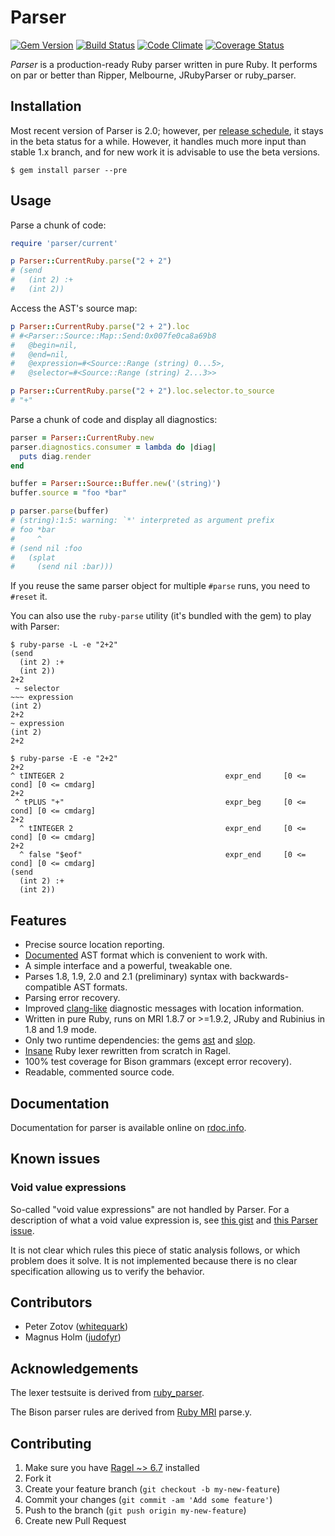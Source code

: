 # Parser

[![Gem Version](https://badge.fury.io/rb/parser.png)](http://badge.fury.io/rb/parser)
[![Build Status](https://travis-ci.org/whitequark/parser.png?branch=master)](https://travis-ci.org/whitequark/parser)
[![Code Climate](https://codeclimate.com/github/whitequark/parser.png)](https://codeclimate.com/github/whitequark/parser)
[![Coverage Status](https://coveralls.io/repos/whitequark/parser/badge.png?branch=master)](https://coveralls.io/r/whitequark/parser)

_Parser_ is a production-ready Ruby parser written in pure Ruby. It
performs on par or better than Ripper, Melbourne, JRubyParser or
ruby_parser.

## Installation

Most recent version of Parser is 2.0; however, per [release schedule](https://github.com/whitequark/parser/issues/51), it stays in the beta status for a while. However, it handles much more input than stable 1.x branch, and for new work it is advisable to use the beta versions.

~~~
$ gem install parser --pre
~~~

## Usage

Parse a chunk of code:

~~~ ruby
require 'parser/current'

p Parser::CurrentRuby.parse("2 + 2")
# (send
#   (int 2) :+
#   (int 2))
~~~

Access the AST's source map:

~~~ ruby
p Parser::CurrentRuby.parse("2 + 2").loc
# #<Parser::Source::Map::Send:0x007fe0ca8a69b8
#   @begin=nil,
#   @end=nil,
#   @expression=#<Source::Range (string) 0...5>,
#   @selector=#<Source::Range (string) 2...3>>

p Parser::CurrentRuby.parse("2 + 2").loc.selector.to_source
# "+"
~~~

Parse a chunk of code and display all diagnostics:

~~~ ruby
parser = Parser::CurrentRuby.new
parser.diagnostics.consumer = lambda do |diag|
  puts diag.render
end

buffer = Parser::Source::Buffer.new('(string)')
buffer.source = "foo *bar"

p parser.parse(buffer)
# (string):1:5: warning: `*' interpreted as argument prefix
# foo *bar
#     ^
# (send nil :foo
#   (splat
#     (send nil :bar)))
~~~

If you reuse the same parser object for multiple `#parse` runs, you need to `#reset` it.

You can also use the `ruby-parse` utility (it's bundled with the gem) to play with Parser:

~~~
$ ruby-parse -L -e "2+2"
(send
  (int 2) :+
  (int 2))
2+2
 ~ selector
~~~ expression
(int 2)
2+2
~ expression
(int 2)
2+2

$ ruby-parse -E -e "2+2"
2+2
^ tINTEGER 2                                    expr_end     [0 <= cond] [0 <= cmdarg]
2+2
 ^ tPLUS "+"                                    expr_beg     [0 <= cond] [0 <= cmdarg]
2+2
  ^ tINTEGER 2                                  expr_end     [0 <= cond] [0 <= cmdarg]
2+2
  ^ false "$eof"                                expr_end     [0 <= cond] [0 <= cmdarg]
(send
  (int 2) :+
  (int 2))
~~~

## Features

 * Precise source location reporting.
 * [Documented](doc/AST_FORMAT.md) AST format which is convenient to work with.
 * A simple interface and a powerful, tweakable one.
 * Parses 1.8, 1.9, 2.0 and 2.1 (preliminary) syntax with backwards-compatible AST formats.
 * Parsing error recovery.
 * Improved [clang-like][] diagnostic messages with location information.
 * Written in pure Ruby, runs on MRI 1.8.7 or >=1.9.2, JRuby and Rubinius in 1.8 and 1.9 mode.
 * Only two runtime dependencies: the gems [ast][] and [slop][].
 * [Insane][insane-lexer] Ruby lexer rewritten from scratch in Ragel.
 * 100% test coverage for Bison grammars (except error recovery).
 * Readable, commented source code.

  [clang-like]: http://clang.llvm.org/diagnostics.html
  [ast]: http://rubygems.org/gems/ast
  [slop]: http://rubygems.org/gems/slop
  [insane-lexer]: http://whitequark.org/blog/2013/04/01/ruby-hacking-guide-ch-11-finite-state-lexer/

## Documentation

Documentation for parser is available online on [rdoc.info](http://rdoc.info/github/whitequark/parser).

## Known issues

### Void value expressions

So-called "void value expressions" are not handled by Parser. For a description of what a void value expression is, see [this gist](https://gist.github.com/JoshCheek/5625007) and [this Parser issue](https://github.com/whitequark/parser/issues/72).

It is not clear which rules this piece of static analysis follows, or which problem does it solve. It is not implemented because there is no clear specification allowing us to verify the behavior.

## Contributors

 * Peter Zotov ([whitequark][])
 * Magnus Holm ([judofyr][])

 [whitequark]: https://github.com/whitequark
 [judofyr]:    https://github.com/judofyr

## Acknowledgements

The lexer testsuite is derived from [ruby_parser](http://github.com/seattlerb/ruby_parser).

The Bison parser rules are derived from [Ruby MRI](http://github.com/ruby/ruby) parse.y.

## Contributing

1. Make sure you have [Ragel ~> 6.7](http://www.complang.org/ragel/) installed
2. Fork it
3. Create your feature branch (`git checkout -b my-new-feature`)
4. Commit your changes (`git commit -am 'Add some feature'`)
5. Push to the branch (`git push origin my-new-feature`)
6. Create new Pull Request
